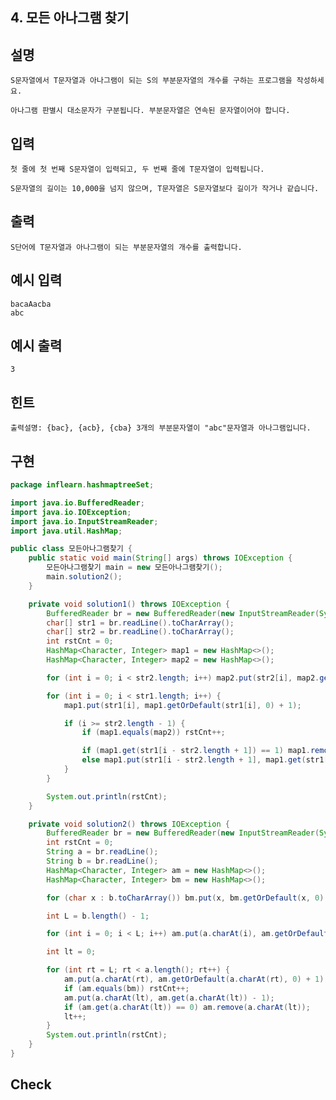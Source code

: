 ## 4. 모든 아나그램 찾기

## 설명

    S문자열에서 T문자열과 아나그램이 되는 S의 부분문자열의 개수를 구하는 프로그램을 작성하세요.

    아나그램 판별시 대소문자가 구분됩니다. 부분문자열은 연속된 문자열이어야 합니다.

## 입력

    첫 줄에 첫 번째 S문자열이 입력되고, 두 번째 줄에 T문자열이 입력됩니다.

    S문자열의 길이는 10,000을 넘지 않으며, T문자열은 S문자열보다 길이가 작거나 같습니다.

## 출력

    S단어에 T문자열과 아나그램이 되는 부분문자열의 개수를 출력합니다.

## 예시 입력 

    bacaAacba
    abc

## 예시 출력

    3

## 힌트

    출력설명: {bac}, {acb}, {cba} 3개의 부분문자열이 "abc"문자열과 아나그램입니다.
    
## 구현

```JAVA
package inflearn.hashmaptreeSet;

import java.io.BufferedReader;
import java.io.IOException;
import java.io.InputStreamReader;
import java.util.HashMap;

public class 모든아나그램찾기 {
    public static void main(String[] args) throws IOException {
        모든아나그램찾기 main = new 모든아나그램찾기();
        main.solution2();
    }

    private void solution1() throws IOException {
        BufferedReader br = new BufferedReader(new InputStreamReader(System.in));
        char[] str1 = br.readLine().toCharArray();
        char[] str2 = br.readLine().toCharArray();
        int rstCnt = 0;
        HashMap<Character, Integer> map1 = new HashMap<>();
        HashMap<Character, Integer> map2 = new HashMap<>();

        for (int i = 0; i < str2.length; i++) map2.put(str2[i], map2.getOrDefault(str2[i], 0) + 1);

        for (int i = 0; i < str1.length; i++) {
            map1.put(str1[i], map1.getOrDefault(str1[i], 0) + 1);

            if (i >= str2.length - 1) {
                if (map1.equals(map2)) rstCnt++;

                if (map1.get(str1[i - str2.length + 1]) == 1) map1.remove(str1[i - str2.length + 1]);
                else map1.put(str1[i - str2.length + 1], map1.get(str1[i - str2.length + 1]) - 1);
            }
        }

        System.out.println(rstCnt);
    }

    private void solution2() throws IOException {
        BufferedReader br = new BufferedReader(new InputStreamReader(System.in));
        int rstCnt = 0;
        String a = br.readLine();
        String b = br.readLine();
        HashMap<Character, Integer> am = new HashMap<>();
        HashMap<Character, Integer> bm = new HashMap<>();

        for (char x : b.toCharArray()) bm.put(x, bm.getOrDefault(x, 0) + 1);

        int L = b.length() - 1;

        for (int i = 0; i < L; i++) am.put(a.charAt(i), am.getOrDefault(a.charAt(i), 0) + 1);

        int lt = 0;

        for (int rt = L; rt < a.length(); rt++) {
            am.put(a.charAt(rt), am.getOrDefault(a.charAt(rt), 0) + 1);
            if (am.equals(bm)) rstCnt++;
            am.put(a.charAt(lt), am.get(a.charAt(lt)) - 1);
            if (am.get(a.charAt(lt)) == 0) am.remove(a.charAt(lt));
            lt++;
        }
        System.out.println(rstCnt);
    }
}
```

## Check



